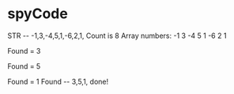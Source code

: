 # spyCode


STR -- -1,3,-4,5,1,-6,2,1,
Count is 8
Array numbers:
-1 3 -4 5 1 -6 2 1


Found = 3

Found = 5

Found = 1
Found -- 3,5,1,
done!
